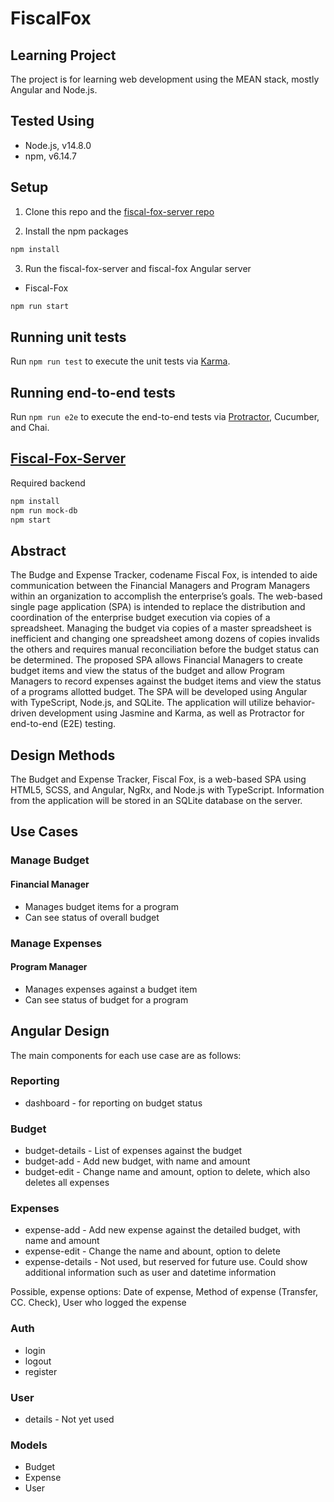 # FiscalFox

## Learning Project

The project is for learning web development using the MEAN stack, mostly Angular and Node.js.

## Tested Using

- Node.js, v14.8.0
- npm, v6.14.7

## Setup

1. Clone this repo and the [fiscal-fox-server repo](https://github.com/jantzeno/fiscal-fox-server)

2. Install the npm packages

```bash
npm install
```

3. Run the fiscal-fox-server and fiscal-fox Angular server

- Fiscal-Fox

```bash
npm run start
```

## Running unit tests

Run `npm run test` to execute the unit tests via [Karma](https://karma-runner.github.io).

## Running end-to-end tests

Run `npm run e2e` to execute the end-to-end tests via [Protractor](http://www.protractortest.org/), Cucumber, and Chai.

## [Fiscal-Fox-Server](https://github.com/jantzeno/fiscal-fox-server)

Required backend

```bash
npm install
npm run mock-db
npm start
```

## Abstract

The Budge and Expense Tracker, codename Fiscal Fox, is intended to aide communication between the Financial Managers and Program Managers within an organization to accomplish the enterprise’s goals. The web-based single page application (SPA) is intended to replace the distribution and coordination of the enterprise budget execution via copies of a spreadsheet. Managing the budget via copies of a master spreadsheet is inefficient and changing one spreadsheet among dozens of copies invalids the others and requires manual reconciliation before the budget status can be determined. The proposed SPA allows Financial Managers to create budget items and view the status of the budget and allow Program Managers to record expenses against the budget items and view the status of a programs allotted budget. The SPA will be developed using Angular with TypeScript, Node.js, and SQLite. The application will utilize behavior-driven development using Jasmine and Karma, as well as Protractor for end-to-end (E2E) testing.

## Design Methods

The Budget and Expense Tracker, Fiscal Fox, is a web-based SPA using HTML5, SCSS, and Angular, NgRx, and Node.js with TypeScript. Information from the application will be stored in an SQLite database on the server.

## Use Cases

### Manage Budget

#### Financial Manager

- Manages budget items for a program
- Can see status of overall budget

### Manage Expenses

#### Program Manager

- Manages expenses against a budget item
- Can see status of budget for a program

## Angular Design

The main components for each use case are as follows:

### Reporting

- dashboard - for reporting on budget status

### Budget

- budget-details - List of expenses against the budget
- budget-add - Add new budget, with name and amount
- budget-edit - Change name and amount, option to delete, which also deletes all expenses

### Expenses

- expense-add - Add new expense against the detailed budget, with name and amount
- expense-edit - Change the name and abount, option to delete
- expense-details - Not used, but reserved for future use. Could show additional information such as user and datetime information

Possible, expense options: Date of expense, Method of expense (Transfer, CC. Check), User who logged the expense

### Auth

- login
- logout
- register

### User

- details - Not yet used

### Models

- Budget
- Expense
- User
